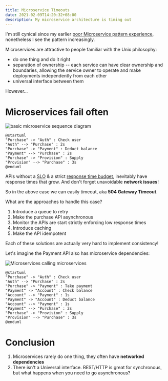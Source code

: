 ```yaml
---
title: Microservice Timeouts
date: 2021-02-09T14:20:32+08:00
description: My microservice architecture is timing out
---
```


I'm still cynical since my earlier [poor Microservice pattern
experience](https://natalian.org/2019/05/16/Microservices_pitfalls/),
nonetheless I see the pattern increasingly.

Microservices are attractive to people familiar with the Unix philosophy:

- do one thing and do it right
- separation of ownership -- each service can have clear ownership and
boundaries, allowing the service owner to operate and make deployments
independently from each other
- universal interface between them

However...

# Microservices fail often

<img src="https://s.natalian.org/2021-02-09/basic.png" alt="basic microservice sequence diagram">

	@startuml
	"Purchase" -> "Auth" : Check user
	"Auth" --> "Purchase" : 2s
	"Purchase" -> "Payment" : Deduct balance
	"Payment" --> "Purchase" : 2s
	"Purchase" -> "Provision" : Supply
	"Provision" --> "Purchase" : 3s
	@enduml

APIs without a <abbr title="Service Level Objectives">SLO</abbr> & a
strict [response time
budget](https://www.atlassian.com/incident-management/kpis/sla-vs-slo-vs-sli),
inevitably have response times that grow. And don't forget unavoidable **network issues**!

So in the above case we can easily timeout, aka **504 Gateway Timeout**.

What are the approaches to handle this case?

1. Introduce a queue to retry
1. Make the purchase API asynchronous
1. Monitor the APIs are start strictly enforcing low response times
1. Introduce caching
1. Make the API idempotent

Each of these solutions are actually very hard to implement consistency!

Let's imagine the Payment API also has microservice dependencies:

<img src="https://s.natalian.org/2021-02-09/mm.png" alt="Microservices calling microservices">

	@startuml
	"Purchase" -> "Auth" : Check user
	"Auth" --> "Purchase" : 2s
	"Purchase" -> "Payment" : Take payment
	"Payment" -> "Account" : Check balance
	"Account" --> "Payment" : 1s
	"Payment" -> "Account" : Deduct balance
	"Account" --> "Payment" : 1s
	"Payment" --> "Purchase" : 2s
	"Purchase" -> "Provision" : Supply
	"Provision" --> "Purchase" : 3s
	@enduml

# Conclusion

1. Microservices rarely do one thing, they often have **networked dependencies**
1. There isn't a Universal interface. REST/HTTP is great for synchronous, but what happens when you need to go asynchronous?
